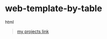 # web-template-by-table
html 
> <a href="https://manishdeveloper333.github.io/web-template-by-table/form google map.html">my projects link</a>

